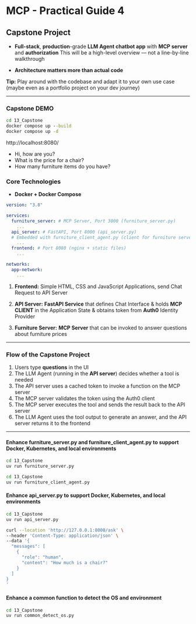 # MCP - Practical Guide 4

## **Capstone Project**

- **Full-stack**, **production**-grade **LLM Agent chatbot app** with **MCP server** and **authorization**
    This will be a high-level overview — not a line-by-line walkthrough

- **Architecture matters more than actual code**

**Tip:** Play around with the codebase and adapt it to your own use case (maybe even as a portfolio project on your dev journey)

---

### Capstone DEMO

```cmd
cd 13_Capstone
docker compose up --build
docker compose up -d

```

http://localhost:8080/
- Hi, how are you?
- What is the price for a chair?
- How many furniture items do you have?

### **Core Technologies**

- **Docker + Docker Compose**

```yaml
version: "3.8"

services:
  furniture_server: # MCP Server, Port 3000 (furniture_server.py)
    ...
  api_server: # FastAPI, Port 8000 (api_server.py)
  # Embedded with furniture_client_agent.py (client for furniture server + Agent)
    ...
  frontend: # Port 8080 (nginx + static files)
    ...

networks:
  app-network:
    ...
```

1. **Frontend:** Simple HTML, CSS and JavaScript Applications, send Chat Request to API Server

2. **API Server:** **FastAPI Service** that defines Chat Interface & holds **MCP CLIENT** in the Application State & obtains token from **Auth0** Identity Provider

3. **Furniture Server:** **MCP Server** that can be invoked to answer questions about furniture prices

---

### Flow of the Capstone Project


1. Users type **questions** in the UI
2. The LLM Agent (running in the **API server**) decides whether a tool is needed
3. The API server uses a cached token to invoke a function on the MCP server
4. The MCP server validates the token using the Auth0 client
5. The MCP server executes the tool and sends the result back to the API server
6. The LLM Agent uses the tool output to generate an answer, and the API server returns it to the frontend

---

#### Enhance furniture_server.py and furniture_client_agent.py to support Docker, Kubernetes, and local environments
```cmd
cd 13_Capstone
uv run furniture_server.py
```

```cmd
cd 13_Capstone
uv run furniture_client_agent.py
```

#### Enhance api_server.py to support Docker, Kubernetes, and local environments
```cmd
cd 13_Capstone
uv run api_server.py
```

```bash
curl --location 'http://127.0.0.1:8000/ask' \
--header 'Content-Type: application/json' \
--data '{
  "messages": [
    {
      "role": "human",
      "content": "How much is a chair?"
    }
  ]
}
'
```

#### Enhance a common function to detect the OS and environment
```cmd
cd 13_Capstone
uv run common_detect_os.py
```

